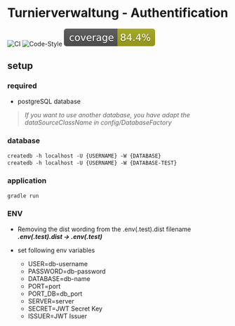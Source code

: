 # Turnierverwaltung - Authentification

![CI][ci]
![Code-Style][code-style]
![Coverage][coverage]


## setup

### required
- postgreSQL database

> *If you want to use another database, you have adapt the dataSourceClassName in config/DatabaseFactory*

### database
    createdb -h localhost -U {USERNAME} -W {DATABASE}
    createdb -h localhost -U {USERNAME} -W {DATABASE-TEST}

### application
    gradle run

### ENV
- Removing the dist wording from the .env(.test).dist filename\
  ***.env(.test).dist -> .env(.test)***


- set following env variables
  - USER=db-username
  - PASSWORD=db-password
  - DATABASE=db-name
  - PORT=port
  - PORT_DB=db_port 
  - SERVER=server
  - SECRET=JWT Secret Key
  - ISSUER=JWT Issuer
  


<!--Links-->
[ci]: https://github.com/H3nSte1n/turnierverwaltung-api_auth/workflows/CI/badge.svg?style=flat
[code-style]: https://github.com/H3nSte1n/turnierverwaltung-api_auth/workflows/Code-Style/badge.svg?style=flat
[coverage]: https://github.com/H3nSte1n/turnierverwaltung-api_auth/blob/main/.github/badges/jacoco.svg
